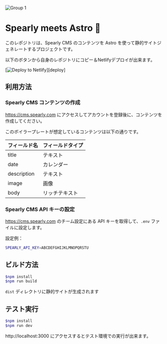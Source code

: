 ![Group 1](https://user-images.githubusercontent.com/3241026/206891849-a1373663-7ce8-4f57-a416-c506fb0d351f.png)


# Spearly meets Astro 🚀

このレポジトリは、Spearly CMS のコンテンツを Astro を使って静的サイトジェネレートするプロジェクトです。

以下のボタンから自身のレポジトリにコピー＆Netlifyデプロイが出来ます。

[![Deploy to Netlify](https://www.netlify.com/img/deploy/button.svg)][deploy]

## 利用方法

### Spearly CMS コンテンツの作成

https://cms.spearly.com にアクセスしてアカウントを登録後に、コンテンツを作成してください。

このボイラープレートが想定しているコンテンツは以下の通りです。

| フィールド名 | フィールドタイプ |
| - | - |
| title | テキスト |
| date | カレンダー |
| description | テキスト |
| image | 画像 |
| body | リッチテキスト |

### Spearly CMS API キーの設定

https://cms.spearly.com のチーム設定にある API キーを取得して、`.env` ファイルに設定します。

設定例：

```bash
SPEARLY_API_KEY=ABCDEFGHIJKLMNOPQRSTU
```

## ビルド方法

```bash
$npm install
$npm run build
```

`dist` ディレクトリに静的サイトが生成されます

## テスト実行

```bash
$npm install
$npm run dev
```

http://localhost:3000 にアクセスするとテスト環境での実行が出来ます。
